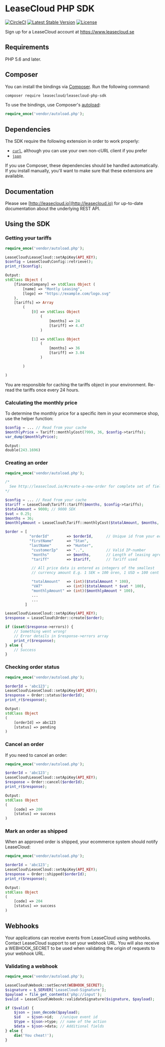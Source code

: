 # LeaseCloud PHP SDK

[![CircleCI](https://circleci.com/gh/LeaseCloud/leasecloud-php-sdk/tree/master.svg?style=shield)](https://circleci.com/gh/LeaseCloud/leasecloud-php-sdk/tree/master) [![Latest Stable Version](https://poser.pugx.org/leasecloud/leasecloud-php-sdk/version)](https://packagist.org/packages/leasecloud/leasecloud-php-sdk) [![License](https://poser.pugx.org/leasecloud/leasecloud-php-sdk/license.svg)](https://packagist.org/leasecloud/leasecloud-php-sdk)


Sign up for a LeaseCloud account at https://www.leasecloud.se

## Requirements

PHP 5.6 and later.

## Composer

You can install the bindings via [Composer](http://getcomposer.org/). Run the following command:

```bash
composer require leasecloud/leasecloud-php-sdk
```

To use the bindings, use Composer's [autoload](https://getcomposer.org/doc/00-intro.md#autoloading):

```php
require_once('vendor/autoload.php');
```

## Dependencies

The SDK require the following extension in order to work properly:

- [`curl`](https://secure.php.net/manual/en/book.curl.php), although you can use your own non-cURL client if you prefer
- [`json`](https://secure.php.net/manual/en/book.json.php)

If you use Composer, these dependencies should be handled automatically. If you install manually, you'll want to make sure that these extensions are available.

## Documentation

Please see [http://leasecloud.io](http://leasecloud.io) for up-to-date documentation about the underlying REST API.

## Using the SDK

### Getting your tariffs


```php
require_once('vendor/autoload.php');

LeaseCloud\LeaseCloud::setApiKey(API_KEY);
$config = LeaseCloud\Config::retrieve();
print_r($config);

Output:
stdClass Object (
    [financeCompany] => stdClass Object (
        [name] => "Montly Leasing",
        [logo] => "https://example.com/logo.svg"
    ),
    [tariffs] => Array
        (
            [0] => stdClass Object
                (
                    [months] => 24
                    [tariff] => 4.47
                )

            [1] => stdClass Object
                (
                    [months] => 36
                    [tariff] => 3.04
                )

        )

)
```
You are responsible for caching the tariffs object in your environment. Re-read the tariffs once every 24 hours.

### Calculating the monthly price

To determine the monthly price for a specific item in your ecommerce shop, use the helper function:

```php
$config = ... // Read from your cache
$monthlyPrice = Tariff::monthlyCost(7999, 36, $config->tariffs);
var_dump($monthlyPrice);

Output:
double(243.1696)
```

### Creating an order

```php
require_once('vendor/autoload.php');

/*
  See http://leasecloud.io/#create-a-new-order for complete set of fields
*/

$config = ... // Read from your cache
$tariff = LeaseCloud\Tariff::tariff($months, $config->tariffs);
$totalAmount = 9000; // 9000 SEK
$vat = 0.25;
$months = 36;
$monthlyAmount = LeaseCloud\Tariff::monthlyCost($totalAmount, $months, $config->tariffs);

$order = [
           "orderId"        => $orderId,      // Unique id from your ecommerce system
           "firstName"      => "Stan",
           "lastName"       => "Hunter",
            "customerIp"    => "..",          // Valid IP-number
            "months"        => $months,       // Length of leasing agreement
            "tariff"        => $tariff,       // Tariff used

            // All price data is entered as integers of the smallest
            // currency amount E.g. 1 SEK = 100 ören, 1 USD = 100 cent

            "totalAmount"   => (int)($totalAmount * 100),
            "VAT"           => (int)($totalAmount * $vat * 100),
            "monthlyAmount" => (int)($monthlyAmount * 100),
            ...
            ...
         ]

LeaseCloud\LeaseCloud::setApiKey(API_KEY);
$response = LeaseCloud\Order::create($order);

if (isset($response->errors)) {
    // Something went wrong!
    // Error details in $response->errors array
    print_r($response);
} else {
    // Success
}

```

### Checking order status

```php
require_once('vendor/autoload.php');

$orderId = 'abc123';
LeaseCloud\LeaseCloud::setApiKey(API_KEY);
$response = Order::status($orderId);
print_r($response);

Output:
stdClass Object
(
    [orderId] => abc123
    [status] => pending
)

```

### Cancel an order

If you need to cancel an order:

```php
require_once('vendor/autoload.php');

$orderId = 'abc123';
LeaseCloud\LeaseCloud::setApiKey(API_KEY);
$response = Order::cancel($orderId);
print_r($response);

Output:
stdClass Object
(
    [code] => 200
    [status] => success
)
```

### Mark an order as shipped

When an approved order is shipped, your ecommerce system should notify LeaseCloud:

```php
require_once('vendor/autoload.php');

$orderId = 'abc123';
LeaseCloud\LeaseCloud::setApiKey(API_KEY);
$response = Order::shipped($orderId);
print_r($response);

Output:
stdClass Object
(
    [code] => 204
    [status] => success
)

```

## Webhooks

Your applications can receive events from LeaseCloud using webhooks. Contact LeaseCloud support to set your webhook URL. You will also receive a WEBHOOK_SECRET to be used when validating the origin of requests to your webhook URL.

### Validating a webhook

```php
require_once('vendor/autoload.php');

LeaseCloud\Webook::setSecret(WEBHOOK_SECRET);
$signature = $_SERVER['LeaseCloud-Signature'];
$payload = file_get_contents('php://input');
$valid = LeaseCloud\Webook::validateSignature($signature, $payload);

if ($valid) {
	$json = json_decode($payload);
	$id   = $json->id;   //unique event id
	$type = $json->type; // name of the action
	$data = $json->data; // Additional fields
} else {
	die('You cheat!');
}

```
